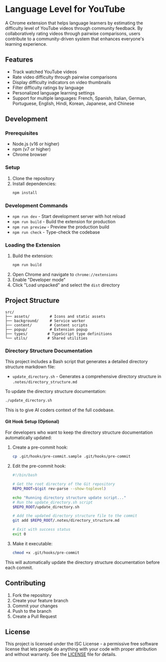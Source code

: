 # Language Level for YouTube

A Chrome extension that helps language learners by estimating the difficulty level of YouTube videos through community feedback. By collaboratively rating videos through pairwise comparisons, users contribute to a community-driven system that enhances everyone's learning experience.

## Features

- Track watched YouTube videos
- Rate video difficulty through pairwise comparisons
- Display difficulty indicators on video thumbnails
- Filter difficulty ratings by language
- Personalized language learning settings
- Support for multiple languages: French, Spanish, Italian, German, Portuguese, English, Hindi, Korean, Japanese, and Chinese

## Development

### Prerequisites

- Node.js (v16 or higher)
- npm (v7 or higher)
- Chrome browser

### Setup

1. Clone the repository
2. Install dependencies:
   ```bash
   npm install
   ```

### Development Commands

- `npm run dev` - Start development server with hot reload
- `npm run build` - Build the extension for production
- `npm run preview` - Preview the production build
- `npm run check` - Type-check the codebase

### Loading the Extension

1. Build the extension:
   ```bash
   npm run build
   ```
2. Open Chrome and navigate to `chrome://extensions`
3. Enable "Developer mode"
4. Click "Load unpacked" and select the `dist` directory

## Project Structure

```
src/
├── assets/         # Icons and static assets
├── background/     # Service worker
├── content/        # Content scripts
├── popup/          # Extension popup
├── types/         # TypeScript type definitions
└── utils/         # Shared utilities
```

### Directory Structure Documentation

This project includes a Bash script that generates a detailed directory structure markdown file:

- `update_directory.sh` - Generates a comprehensive directory structure in `.notes/directory_structure.md`

To update the directory structure documentation:

```bash
./update_directory.sh
```

This is to give AI coders context of the full codebase.

#### Git Hook Setup (Optional)

For developers who want to keep the directory structure documentation automatically updated:

1. Create a pre-commit hook:
   ```bash
   cp .git/hooks/pre-commit.sample .git/hooks/pre-commit
   ```

2. Edit the pre-commit hook:
   ```bash
   #!/bin/bash
   
   # Get the root directory of the Git repository
   REPO_ROOT=$(git rev-parse --show-toplevel)
   
   echo "Running directory structure update script..."
   # Run the update_directory.sh script
   $REPO_ROOT/update_directory.sh
   
   # Add the updated directory structure file to the commit
   git add $REPO_ROOT/.notes/directory_structure.md
   
   # Exit with success status
   exit 0
   ```

3. Make it executable:
   ```bash
   chmod +x .git/hooks/pre-commit
   ```

This will automatically update the directory structure documentation before each commit.

## Contributing

1. Fork the repository
2. Create your feature branch
3. Commit your changes
4. Push to the branch
5. Create a Pull Request

## License

This project is licensed under the ISC License - a permissive free software license that lets people do anything with your code with proper attribution and without warranty. See the [LICENSE](LICENSE) file for details.